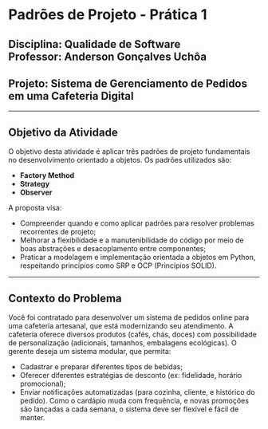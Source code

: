 # Padrões de Projeto -  Prática 1

**Disciplina:** Qualidade de Software  
**Professor:** Anderson Gonçalves Uchôa  
---

## Projeto: Sistema de Gerenciamento de Pedidos em uma Cafeteria Digital

---

## Objetivo da Atividade

O objetivo desta atividade é aplicar três padrões de projeto fundamentais no desenvolvimento orientado a objetos. Os padrões utilizados são:

- **Factory Method**
- **Strategy**
- **Observer**

A proposta visa:

- Compreender quando e como aplicar padrões para resolver problemas recorrentes de projeto;
- Melhorar a flexibilidade e a manutenibilidade do código por meio de boas abstrações e desacoplamento entre componentes;
- Praticar a modelagem e implementação orientada a objetos em Python, respeitando princípios como SRP e OCP (Princípios SOLID).

---

## Contexto do Problema

Você foi contratado para desenvolver um sistema de pedidos online para uma cafeteria artesanal, que está modernizando seu atendimento. A cafeteria oferece diversos produtos (cafés, chás, doces) com possibilidade de personalização (adicionais, tamanhos, embalagens ecológicas).
O gerente deseja um sistema modular, que permita:
- Cadastrar e preparar diferentes tipos de bebidas;
- Oferecer diferentes estratégias de desconto (ex: fidelidade, horário promocional);
- Enviar notificações automatizadas (para cozinha, cliente, e histórico do pedido).
Como o cardápio muda com frequência, e novas promoções são lançadas a cada semana, o sistema deve ser flexível e fácil de manter.
